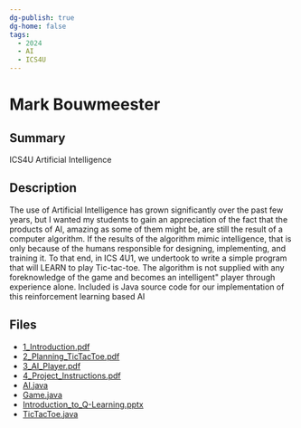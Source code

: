 ```yaml
---
dg-publish: true
dg-home: false
tags:
  - 2024
  - AI
  - ICS4U
---
```


# Mark Bouwmeester

## Summary

ICS4U Artificial Intelligence

## Description

The use of Artificial Intelligence has grown significantly over the past few years, but I wanted my students to gain an appreciation of the fact that the products of AI, amazing as some of them might be, are still the result of a computer algorithm. If the results of the algorithm mimic intelligence, that is only because of the humans responsible for designing, implementing, and training it. To that end, in ICS 4U1, we undertook to write a simple program that will LEARN to play Tic-tac-toe. The algorithm is not supplied with any foreknowledge of the game and becomes an intelligent" player through experience alone. Included is Java source code for our implementation of this reinforcement learning based AI

## Files

*   [1\_Introduction.pdf](resources/Mark_Bouwmeester/1_Introduction.pdf)
*   [2\_Planning\_TicTacToe.pdf](resources/Mark_Bouwmeester/2_Planning_TicTacToe.pdf)
*   [3\_AI\_Player.pdf](resources/Mark_Bouwmeester/3_AI_Player.pdf)
*   [4\_Project\_Instructions.pdf](resources/Mark_Bouwmeester/4_Project_Instructions.pdf)
*   [AI.java](resources/Mark_Bouwmeester/AI.java)
*   [Game.java](resources/Mark_Bouwmeester/Game.java)
*   [Introduction\_to\_Q-Learning.pptx](resources/Mark_Bouwmeester/Introduction_to_Q-Learning.pptx)
*   [TicTacToe.java](resources/Mark_Bouwmeester/TicTacToe.java)
